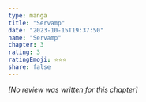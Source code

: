 ```yaml
---
type: manga
title: "Servamp"
date: "2023-10-15T19:37:50"
name: "Servamp"
chapter: 3
rating: 3
ratingEmoji: ⭐️⭐️⭐️
share: false
---
```


_[No review was written for this chapter]_
